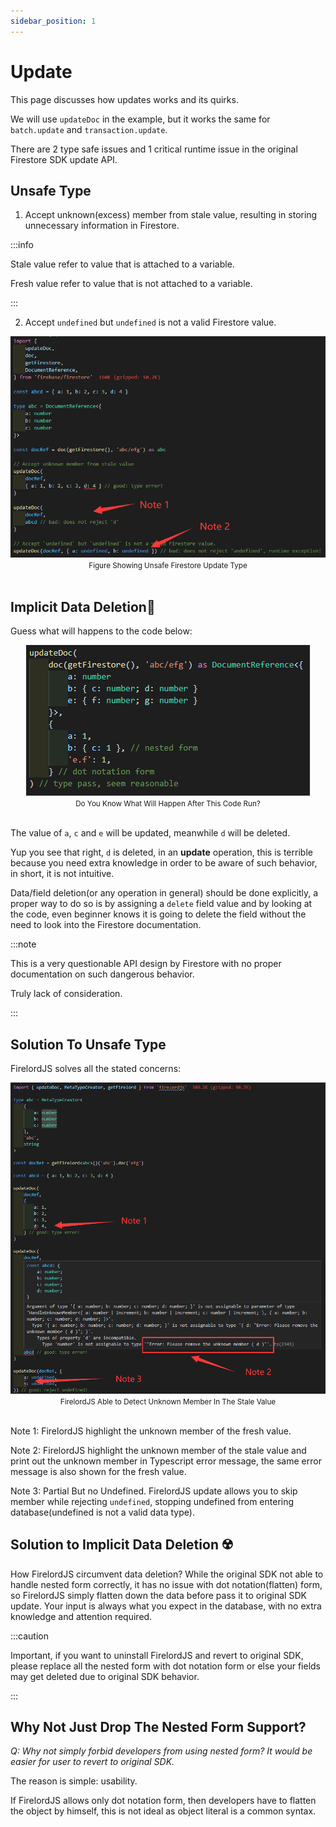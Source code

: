 ```yaml
---
sidebar_position: 1
---
```


# Update

This page discusses how updates works and its quirks.

We will use `updateDoc` in the example, but it works the same for `batch.update` and `transaction.update`.

There are 2 type safe issues and 1 critical runtime issue in the original Firestore SDK update API.

## Unsafe Type

1. Accept unknown(excess) member from stale value, resulting in storing unnecessary information in Firestore.

:::info

Stale value refer to value that is attached to a variable.

Fresh value refer to value that is not attached to a variable.

:::

2. Accept `undefined` but `undefined` is not a valid Firestore value.

<div align='center'>
    <img src='https://github.com/tylim88/FirelordJSDoc/blob/main/static/img/update1.png?raw=true' /></div>
<div align='center'>
    <small>Figure Showing Unsafe Firestore Update Type</small>
</div>
<br/>

## Implicit Data Deletion🦤

Guess what will happens to the code below:

<div align='center'>
    <img src='https://github.com/tylim88/FirelordJSDoc/blob/main/static/img/update2.png?raw=true' /></div>
<div align='center'>
    <small>Do You Know What Will Happen After This Code Run?</small>
</div>
<br/>

The value of `a`, `c` and `e` will be updated, meanwhile `d` will be deleted.

Yup you see that right, `d` is deleted, in an **update** operation, this is terrible because you need extra knowledge in order to be aware of such behavior, in short, it is not intuitive.

Data/field deletion(or any operation in general) should be done explicitly, a proper way to do so is by assigning a `delete` field value and by looking at the code, even beginner knows it is going to delete the field without the need to look into the Firestore documentation.

:::note

This is a very questionable API design by Firestore with no proper documentation on such dangerous behavior.

Truly lack of consideration.

:::

## Solution To Unsafe Type

FirelordJS solves all the stated concerns:

<div align='center'>
    <img src='https://github.com/tylim88/FirelordJSDoc/blob/main/static/img/update3.png?raw=true' /></div>
<div align='center'>
    <small>FirelordJS Able to Detect Unknown Member In The Stale Value</small>
</div>
<br/>

Note 1: FirelordJS highlight the unknown member of the fresh value.

Note 2: FirelordJS highlight the unknown member of the stale value and print out the unknown member in Typescript error message, the same error message is also shown for the fresh value.

Note 3: Partial But no Undefined. FirelordJS update allows you to skip member while rejecting `undefined`, stopping undefined from entering database(undefined is not a valid data type).

## Solution to Implicit Data Deletion ☢️

How FirelordJS circumvent data deletion? While the original SDK not able to handle nested form correctly, it has no issue with dot notation(flatten) form, so FirelordJS simply flatten down the data before pass it to original SDK update. Your input is always what you expect in the database, with no extra knowledge and attention required.

:::caution

Important, if you want to uninstall FirelordJS and revert to original SDK, please replace all the nested form with dot notation form or else your fields may get deleted due to original SDK behavior.

:::

## Why Not Just Drop The Nested Form Support?

_Q: Why not simply forbid developers from using nested form? It would be easier for user to revert to original SDK._

The reason is simple: usability.

If FirelordJS allows only dot notation form, then developers have to flatten the object by himself, this is not ideal as object literal is a common syntax.
